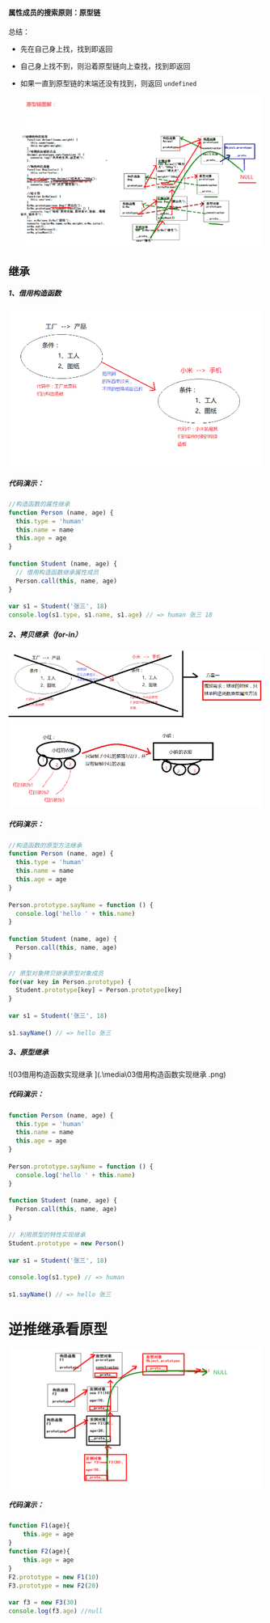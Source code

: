 #### 属性成员的搜索原则：原型链

总结：

- 先在自己身上找，找到即返回

- 自己身上找不到，则沿着原型链向上查找，找到即返回

- 如果一直到原型链的末端还没有找到，则返回 `undefined`

  ![原型链的图解](media\原型链的图解.png)




## 继承

##### 1、借用构造函数

![01借用构造函数实现继承](.\media\01借用构造函数实现继承.png)

##### 代码演示：

```javascript
//构造函数的属性继承
function Person (name, age) {
  this.type = 'human'
  this.name = name
  this.age = age
}

function Student (name, age) {
  // 借用构造函数继承属性成员
  Person.call(this, name, age)
}

var s1 = Student('张三', 18)
console.log(s1.type, s1.name, s1.age) // => human 张三 18
```

##### 2、拷贝继承（for-in）

![02拷贝继承](.\media\02拷贝继承.png)



##### 代码演示：

```javascript
//构造函数的原型方法继承
function Person (name, age) {
  this.type = 'human'
  this.name = name
  this.age = age
}

Person.prototype.sayName = function () {
  console.log('hello ' + this.name)
}

function Student (name, age) {
  Person.call(this, name, age)
}

// 原型对象拷贝继承原型对象成员
for(var key in Person.prototype) {
  Student.prototype[key] = Person.prototype[key]
}

var s1 = Student('张三', 18)

s1.sayName() // => hello 张三
```

##### 3、原型继承

![03借用构造函数实现继承 ](.\media\03借用构造函数实现继承 .png)



##### 代码演示：

```javascript
function Person (name, age) {
  this.type = 'human'
  this.name = name
  this.age = age
}

Person.prototype.sayName = function () {
  console.log('hello ' + this.name)
}

function Student (name, age) {
  Person.call(this, name, age)
}

// 利用原型的特性实现继承
Student.prototype = new Person()

var s1 = Student('张三', 18)

console.log(s1.type) // => human

s1.sayName() // => hello 张三
```


#  逆推继承看原型

![逆推继承看原型](media\逆推继承看原型.png)



##### 代码演示：

```javascript
function F1(age){
    this.age = age
}
function F2(age){
    this.age = age
}
F2.prototype = new F1(10)
F3.prototype = new F2(20)

var f3 = new F3(30)
console.log(f3.age)	//null
```





##  

